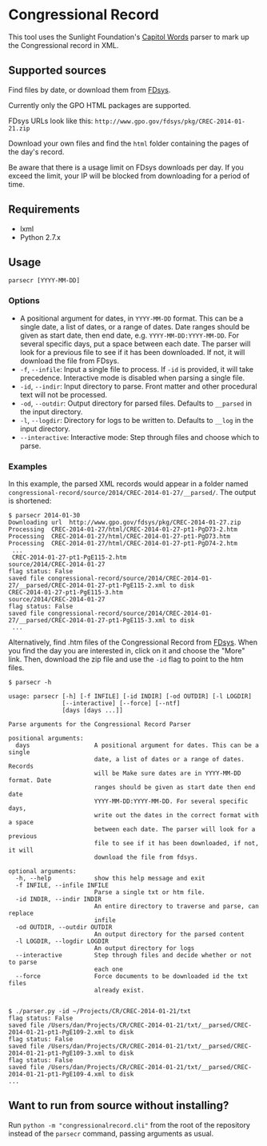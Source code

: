 # Congressional Record

This tool uses the Sunlight Foundation's [Capitol Words](https://github.com/sunlightlabs/Capitol-Words) parser to mark up the Congressional record in XML. 

## Supported sources

Find files by date, or download them from [FDsys](http://www.gpo.gov/fdsys/browse/collection.action?collectionCode=CREC). 

Currently only the GPO HTML packages are supported. 

FDsys URLs look like this: `http://www.gpo.gov/fdsys/pkg/CREC-2014-01-21.zip`

Download your own files and find the `html` folder containing the pages of the day's record.

Be aware that there is a usage limit on FDsys downloads per day. If you exceed the limit, your IP will be blocked from downloading for a period of time. 


## Requirements

- lxml
- Python 2.7.x

## Usage

`parsecr [YYYY-MM-DD]`

### Options
- A positional argument for dates, in `YYYY-MM-DD` format. This can be a single date, a list of dates, or a range of dates. Date ranges should be given as start date, then end date, e.g. `YYYY-MM-DD:YYYY-MM-DD`. For several specific days, put a space between each date. The parser will look for a previous file to see if it has been downloaded. If not, it will download the file from FDsys.
- `-f`, `--infile`: Input a single file to process. If `-id` is provided, it will take precedence. Interactive mode is disabled when parsing a single file.
- `-id`, `--indir`: Input directory to parse. Front matter and other procedural text will not be processed.
- `-od`, `--outdir`: Output directory for parsed files. Defaults to `__parsed` in the input directory.
- `-l`, `--logdir`: Directory for logs to be written to. Defaults to `__log` in the input directory.
- `--interactive`: Interactive mode: Step through files and choose which to parse.


### Examples

In this example, the parsed XML records would appear in a folder named `congressional-record/source/2014/CREC-2014-01-27/__parsed/`. The output is shortened:

```
$ parsecr 2014-01-30 
Downloading url  http://www.gpo.gov/fdsys/pkg/CREC-2014-01-27.zip
Processing  CREC-2014-01-27/html/CREC-2014-01-27-pt1-PgD73-2.htm
Processing  CREC-2014-01-27/html/CREC-2014-01-27-pt1-PgD73.htm
Processing  CREC-2014-01-27/html/CREC-2014-01-27-pt1-PgD74-2.htm
 ...
 CREC-2014-01-27-pt1-PgE115-2.htm
source/2014/CREC-2014-01-27
flag status: False
saved file congressional-record/source/2014/CREC-2014-01-27/__parsed/CREC-2014-01-27-pt1-PgE115-2.xml to disk
CREC-2014-01-27-pt1-PgE115-3.htm
source/2014/CREC-2014-01-27
flag status: False
saved file congressional-record/source/2014/CREC-2014-01-27/__parsed/CREC-2014-01-27-pt1-PgE115-3.xml to disk
 ... 

```

Alternatively, find .htm files of the Congressional Record from [FDsys](http://www.gpo.gov/fdsys/browse/collection.action?collectionCode=CREC). When you find the day you are interested in, click on it and choose the "More" link. Then, download the zip file and use the `-id` flag to point to the htm files. 

```
$ parsecr -h

usage: parsecr [-h] [-f INFILE] [-id INDIR] [-od OUTDIR] [-l LOGDIR]
               [--interactive] [--force] [--ntf]
               [days [days ...]]

Parse arguments for the Congressional Record Parser

positional arguments:
  days                  A positional argument for dates. This can be a single
                        date, a list of dates or a range of dates. Records
                        will be Make sure dates are in YYYY-MM-DD format. Date
                        ranges should be given as start date then end date
                        YYYY-MM-DD:YYYY-MM-DD. For several specific days,
                        write out the dates in the correct format with a space
                        between each date. The parser will look for a previous
                        file to see if it has been downloaded, if not, it will
                        download the file from fdsys.

optional arguments:
  -h, --help            show this help message and exit
  -f INFILE, --infile INFILE
                        Parse a single txt or htm file.
  -id INDIR, --indir INDIR
                        An entire directory to traverse and parse, can replace
                        infile
  -od OUTDIR, --outdir OUTDIR
                        An output directory for the parsed content
  -l LOGDIR, --logdir LOGDIR
                        An output directory for logs
  --interactive         Step through files and decide whether or not to parse
                        each one
  --force               Force documents to be downloaded id the txt files
                        already exist.


$ ./parser.py -id ~/Projects/CR/CREC-2014-01-21/txt
flag status: False
saved file /Users/dan/Projects/CR/CREC-2014-01-21/txt/__parsed/CREC-2014-01-21-pt1-PgE109-2.xml to disk
flag status: False
saved file /Users/dan/Projects/CR/CREC-2014-01-21/txt/__parsed/CREC-2014-01-21-pt1-PgE109-3.xml to disk
flag status: False
saved file /Users/dan/Projects/CR/CREC-2014-01-21/txt/__parsed/CREC-2014-01-21-pt1-PgE109-4.xml to disk
...
```

## Want to run from source without installing?

Run `python -m "congressionalrecord.cli"` from the root of the repository instead of the `parsecr` command, passing arguments as usual.